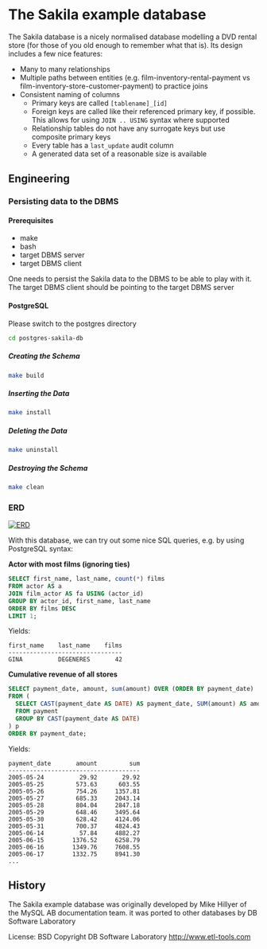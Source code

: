 # The Sakila example database

The Sakila database is a nicely normalised database modelling a DVD
rental store (for those of you old enough to remember what that
is). Its design includes a few nice features:

- Many to many relationships
- Multiple paths between entities (e.g. film-inventory-rental-payment
  vs film-inventory-store-customer-payment) to practice joins
- Consistent naming of columns
  - Primary keys are called `[tablename]_[id]`
  - Foreign keys are called like their referenced primary key, if
    possible. This allows for using `JOIN .. USING` syntax where
    supported
  - Relationship tables do not have any surrogate keys but use composite primary keys
  - Every table has a `last_update` audit column
  - A generated data set of a reasonable size is available

## Engineering
### Persisting data to the DBMS
#### Prerequisites
- make
- bash
- target DBMS server
- target DBMS client

One needs to persist the Sakila data to the DBMS to be able to play
with it. The target DBMS client should be pointing to the target DBMS
server

#### PostgreSQL
Please switch to the postgres directory
``` bash
cd postgres-sakila-db
```
##### Creating the Schema
``` bash
make build
```

##### Inserting the Data
``` bash
make install
```

##### Deleting the Data
``` bash
make uninstall
```

##### Destroying the Schema
``` bash
make clean
```

### ERD

[![ERD](https://www.jooq.org/img/sakila.png)](https://www.jooq.org/sakila)

With this database, we can try out some nice SQL queries, e.g. by using PostgreSQL syntax:

**Actor with most films (ignoring ties)**

```sql
SELECT first_name, last_name, count(*) films
FROM actor AS a
JOIN film_actor AS fa USING (actor_id)
GROUP BY actor_id, first_name, last_name
ORDER BY films DESC
LIMIT 1;
```

Yields:

```
first_name    last_name    films
--------------------------------
GINA          DEGENERES       42
```

**Cumulative revenue of all stores**

```sql
SELECT payment_date, amount, sum(amount) OVER (ORDER BY payment_date)
FROM (
  SELECT CAST(payment_date AS DATE) AS payment_date, SUM(amount) AS amount
  FROM payment
  GROUP BY CAST(payment_date AS DATE)
) p
ORDER BY payment_date;
```

Yields:

```
payment_date       amount         sum
-------------------------------------
2005-05-24          29.92       29.92
2005-05-25         573.63      603.55
2005-05-26         754.26     1357.81
2005-05-27         685.33     2043.14
2005-05-28         804.04     2847.18
2005-05-29         648.46     3495.64
2005-05-30         628.42     4124.06
2005-05-31         700.37     4824.43
2005-06-14          57.84     4882.27
2005-06-15        1376.52     6258.79
2005-06-16        1349.76     7608.55
2005-06-17        1332.75     8941.30
...
```

## History

The Sakila example database was originally developed by Mike Hillyer
of the MySQL AB documentation team. it was ported to other databases
by DB Software Laboratory

License: BSD
Copyright DB Software Laboratory
http://www.etl-tools.com
